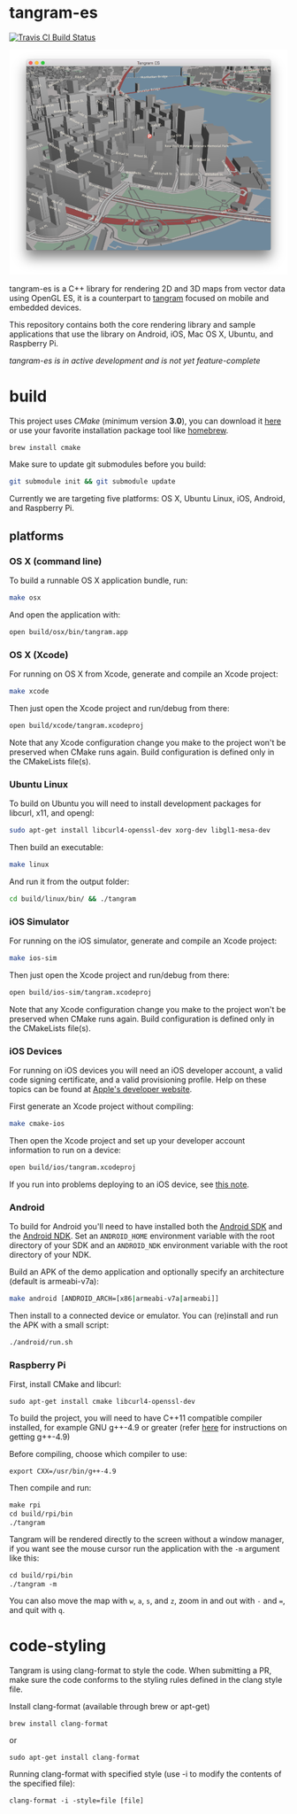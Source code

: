 tangram-es
==========

[![Travis CI Build Status](https://travis-ci.org/tangrams/tangram-es.svg?branch=master)](https://travis-ci.org/tangrams/tangram-es/builds)

![screenshot](images/screenshot.png)

tangram-es is a C++ library for rendering 2D and 3D maps from vector data using OpenGL ES, it is a counterpart to [tangram](https://github.com/tangrams/tangram) focused on mobile and embedded devices.

This repository contains both the core rendering library and sample applications that use the library on Android, iOS, Mac OS X, Ubuntu, and Raspberry Pi. 

*tangram-es is in active development and is not yet feature-complete*

build
=====
This project uses _CMake_ (minimum version **3.0**), you can download it [here](http://www.cmake.org/download/) or use your favorite installation package tool like [homebrew](http://brew.sh/).

```bash
brew install cmake
```

Make sure to update git submodules before you build:

```bash
git submodule init && git submodule update
```

Currently we are targeting five platforms: OS X, Ubuntu Linux, iOS, Android, and Raspberry Pi. 

## platforms ##

### OS X (command line) ###
To build a runnable OS X application bundle, run:

```bash
make osx
```
And open the application with:

```bash
open build/osx/bin/tangram.app
```

### OS X (Xcode) ###
For running on OS X from Xcode, generate and compile an Xcode project:

```bash
make xcode
```

Then just open the Xcode project and run/debug from there: 

```bash
open build/xcode/tangram.xcodeproj
```

Note that any Xcode configuration change you make to the project won't be preserved when CMake runs again. Build configuration is defined only in the CMakeLists file(s).

### Ubuntu Linux ###
To build on Ubuntu you will need to install development packages for libcurl, x11, and opengl:

```bash
sudo apt-get install libcurl4-openssl-dev xorg-dev libgl1-mesa-dev
```

Then build an executable:

```bash
make linux
```

And run it from the output folder:

```bash
cd build/linux/bin/ && ./tangram
```

### iOS Simulator ###
For running on the iOS simulator, generate and compile an Xcode project:

```bash
make ios-sim
```

Then just open the Xcode project and run/debug from there: 

```bash
open build/ios-sim/tangram.xcodeproj
```

Note that any Xcode configuration change you make to the project won't be preserved when CMake runs again. Build configuration is defined only in the CMakeLists file(s).

### iOS Devices ###
For running on iOS devices you will need an iOS developer account, a valid code signing certificate, and a valid provisioning profile. Help on these topics can be found at [Apple's developer website](http://developer.apple.com). 

First generate an Xcode project without compiling:

```bash
make cmake-ios
```

Then open the Xcode project and set up your developer account information to run on a device:

```bash
open build/ios/tangram.xcodeproj
```

If you run into problems deploying to an iOS device, see [this note](https://github.com/tangrams/tangram-es/wiki/iOS-Notes).

### Android ###
To build for Android you'll need to have installed both the [Android SDK](http://developer.android.com/sdk/installing/index.html?pkg=tools) and the [Android NDK](https://developer.android.com/tools/sdk/ndk/index.html). Set an `ANDROID_HOME` environment variable with the root directory of your SDK and an `ANDROID_NDK` environment variable with the root directory of your NDK. 

Build an APK of the demo application and optionally specify an architecture (default is armeabi-v7a):

```bash
make android [ANDROID_ARCH=[x86|armeabi-v7a|armeabi]]
```

Then install to a connected device or emulator. You can (re)install and run the APK with a small script:

```bash
./android/run.sh
```

### Raspberry Pi ###

First, install CMake and libcurl:

```
sudo apt-get install cmake libcurl4-openssl-dev
```

To build the project, you will need to have C++11 compatible compiler installed, for example GNU g++-4.9 or greater (refer [here](https://solarianprogrammer.com/2015/01/13/raspberry-pi-raspbian-install-gcc-compile-cpp-14-programs/) for instructions on getting g++-4.9)

Before compiling, choose which compiler to use:
```
export CXX=/usr/bin/g++-4.9
```

Then compile and run:

```
make rpi
cd build/rpi/bin
./tangram
```

Tangram will be rendered directly to the screen without a window manager, if you want see the mouse cursor run the application with the ```-m``` argument like this:

```
cd build/rpi/bin
./tangram -m
```

You can also move the map with `w`, `a`, `s`, and `z`, zoom in and out with `-` and `=`, and quit with `q`.

code-styling
=====
Tangram is using clang-format to style the code. 
When submitting a PR, make sure the code conforms to the styling rules defined in the clang style file.

Install clang-format (available through brew or apt-get)
```
brew install clang-format
```  
or
```
sudo apt-get install clang-format
```

Running clang-format with specified style (use -i to modify the contents of the specified file):
```
clang-format -i -style=file [file] 
```


